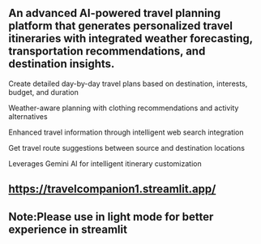 ## An advanced AI-powered travel planning platform that generates personalized travel itineraries with integrated weather forecasting, transportation recommendations, and destination insights.
Create detailed day-by-day travel plans based on destination, interests, budget, and duration

Weather-aware planning with clothing recommendations and activity alternatives

Enhanced travel information through intelligent web search integration

Get travel route suggestions between source and destination locations

Leverages Gemini AI for intelligent itinerary customization


## https://travelcompanion1.streamlit.app/
## Note:Please use in light mode for better experience in streamlit
